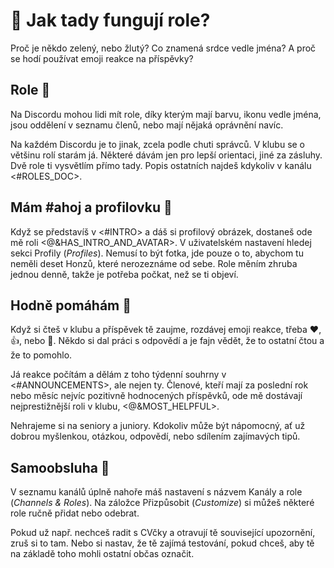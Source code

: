 # 🙋 Jak tady fungují role?
Proč je někdo zelený, nebo žlutý? Co znamená srdce vedle jména? A proč se hodí používat emoji reakce na příspěvky?

## Role 🏅
Na Discordu mohou lidi mít role, díky kterým mají barvu, ikonu vedle jména, jsou oddělení v seznamu členů, nebo mají nějaká oprávnění navíc.

Na každém Discordu je to jinak, zcela podle chuti správců. V klubu se o většinu rolí starám já. Některé dávám jen pro lepší orientaci, jiné za zásluhy. Dvě role ti vysvětlím přímo tady. Popis ostatních najdeš kdykoliv v kanálu <#ROLES_DOC>.

## Mám #ahoj a profilovku 🦸
Když se představíš v <#INTRO> a dáš si profilový obrázek, dostaneš ode mě roli <@&HAS_INTRO_AND_AVATAR>. V uživatelském nastavení hledej sekci Profily (_Profiles_). Nemusí to být fotka, jde pouze o to, abychom tu neměli deset Honzů, které nerozeznáme od sebe. Role měním zhruba jednou denně, takže je potřeba počkat, než se ti objeví.

## Hodně pomáhám 💛
Když si čteš v klubu a příspěvek tě zaujme, rozdávej emoji reakce, třeba ❤️, 👍, nebo 👀. Někdo si dal práci s odpovědí a je fajn vědět, že to ostatní čtou a že to pomohlo.

Já reakce počítám a dělám z toho týdenní souhrny v <#ANNOUNCEMENTS>, ale nejen ty. Členové, kteří mají za poslední rok nebo měsíc nejvíc pozitivně hodnocených příspěvků, ode mě dostávají nejprestižnější roli v klubu, <@&MOST_HELPFUL>.

Nehrajeme si na seniory a juniory. Kdokoliv může být nápomocný, ať už dobrou myšlenkou, otázkou, odpovědí, nebo sdílením zajímavých tipů.

## Samoobsluha 🛒
V seznamu kanálů úplně nahoře máš nastavení s názvem Kanály a role (_Channels & Roles_). Na záložce Přizpůsobit (_Customize_) si můžeš některé role ručně přidat nebo odebrat.

Pokud už např. nechceš radit s CVčky a otravují tě související upozornění, zruš si to tam. Nebo si nastav, že tě zajímá testování, pokud chceš, aby tě na základě toho mohli ostatní občas označit.
